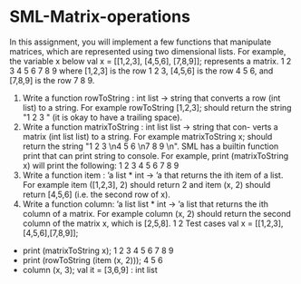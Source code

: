 # SML-Matrix-operations

In this assignment, you will implement a few functions that manipulate matrices,
which are represented using two dimensional lists.
For example, the variable x below
val x = [[1,2,3], [4,5,6], [7,8,9]];
represents a matrix.
1 2 3
4 5 6
7 8 9
where [1,2,3] is the row 1 2 3, [4,5,6] is the row 4 5 6, and [7,8,9] is the
row 7 8 9.
1. Write a function rowToString : int list -> string that converts a
row (int list) to a string. For example rowToString [1,2,3]; should
return the string "1 2 3 " (it is okay to have a trailing space).
2. Write a function matrixToString : int list list -> string that con-
verts a matrix (int list list) to a string. For example matrixToString x;
should return the string "1 2 3 \n4 5 6 \n7 8 9 \n".
SML has a builtin function print that can print string to console. For
example, print (matrixToString x) will print the following:
1 2 3
4 5 6
7 8 9
3. Write a function item : ’a list * int -> ’a that returns the ith item
of a list. For example item ([1,2,3], 2) should return 2 and item (x, 2)
should return [4,5,6] (i.e. the second row of x).
4. Write a function column: ’a list list * int -> ’a list that returns
the ith column of a matrix. For example column (x, 2) should return
the second column of the matrix x, which is [2,5,8].
1
2 Test cases
val x = [[1,2,3],[4,5,6],[7,8,9]];
- print (matrixToString x);
1 2 3
4 5 6
7 8 9
- print (rowToString (item (x, 2)));
4 5 6
- column (x, 3);
val it = [3,6,9] : int list
